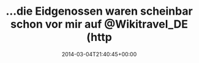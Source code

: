 ---
retweeted: false
source: <a href="http://twitter.com" rel="nofollow">Twitter Web Client</a>
entities:
  user_mentions:
  - name: Wikitravel DE
    screen_name: Wikitravel_DE
    indices:
    - '51'
    - '65'
    id_str: '1226216330'
    id: '1226216330'
  urls: []
  symbols: []
  media:
  - expanded_url: https://twitter.com/bascht/status/440965094210404352/photo/1
    indices:
    - '69'
    - '91'
    url: http://t.co/u6aOFzGzqe
    media_url: http://pbs.twimg.com/media/Bh6fardCAAAExIE.png
    id_str: '440965094218792960'
    id: '440965094218792960'
    media_url_https: https://pbs.twimg.com/media/Bh6fardCAAAExIE.png
    sizes:
      medium:
        w: '1200'
        h: '184'
        resize: fit
      small:
        w: '680'
        h: '104'
        resize: fit
      thumb:
        w: '150'
        h: '150'
        resize: crop
      large:
        w: '1337'
        h: '205'
        resize: fit
    type: photo
    display_url: pic.twitter.com/u6aOFzGzqe
  hashtags: []
display_text_range:
- '0'
- '91'
favorite_count: '0'
id_str: '440965094210404352'
truncated: false
retweet_count: '0'
id: '440965094210404352'
possibly_sensitive: false
created_at: Tue Mar 04 21:40:45 +0000 2014
favorited: false
full_text: "…die Eidgenossen waren scheinbar schon vor mir auf [@Wikitravel_DE](https://twitter.com/Wikitravel_DE)
  :D"
lang: de
extended_entities:
  media:
  - expanded_url: https://twitter.com/bascht/status/440965094210404352/photo/1
    indices:
    - '69'
    - '91'
    url: http://t.co/u6aOFzGzqe
    media_url: http://pbs.twimg.com/media/Bh6fardCAAAExIE.png
    id_str: '440965094218792960'
    id: '440965094218792960'
    media_url_https: https://pbs.twimg.com/media/Bh6fardCAAAExIE.png
    sizes:
      medium:
        w: '1200'
        h: '184'
        resize: fit
      small:
        w: '680'
        h: '104'
        resize: fit
      thumb:
        w: '150'
        h: '150'
        resize: crop
      large:
        w: '1337'
        h: '205'
        resize: fit
    type: photo
    display_url: pic.twitter.com/u6aOFzGzqe
tags:
- pesos/twitter
date: '2014-03-04T21:40:45+00:00'
src: https://twitter.com/bascht/status/440965094210404352
original_url: https://twitter.com/bascht/status/440965094210404352
type: twitter_tweet
media_url: https://img.bascht.com/twitter/pbs.twimg.com/media/Bh6fardCAAAExIE.png
text: "…die Eidgenossen waren scheinbar schon vor mir auf [@Wikitravel_DE](https://twitter.com/Wikitravel_DE)
  :D"
title: "…die Eidgenossen waren scheinbar schon vor mir auf @Wikitravel_DE (http"

---